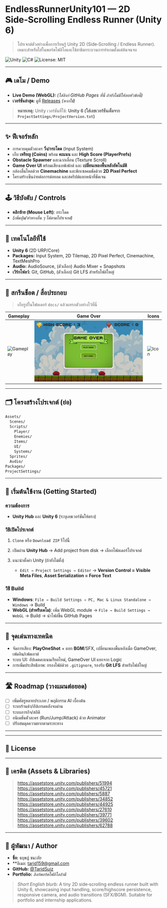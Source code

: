 # EndlessRunnerUnity101 — 2D Side‑Scrolling Endless Runner (Unity 6)

> โปรเจกต์ตัวอย่างเพื่อการเรียนรู้ Unity 2D (Side‑Scrolling / Endless Runner). เหมาะสำหรับใส่ในพอร์ตโฟลิโอและใช้สาธิตกระบวนการทำเกมตั้งแต่ต้นจนจบ

![Unity](https://img.shields.io/badge/Unity-6-black?logo=unity) ![C#](https://img.shields.io/badge/Made%20with-C%23-239120?logo=c-sharp\&logoColor=white) ![License: MIT](https://img.shields.io/badge/License-MIT-yellow.svg)

---

## 🎮 เดโม / Demo

* **Live Demo (WebGL):** *(ใส่ลิงก์ GitHub Pages ที่นี่ ถ้ายังไม่มีให้ลบหัวข้อนี้)*
* **เวอร์ชันล่าสุด:** ดูที่ [Releases](./releases) *(หากใช้)*

> **หมายเหตุ:** Unity เวอร์ชันที่ใช้: **Unity 6 (ใส่เลขเวอร์ชันเต็มจาก `ProjectSettings/ProjectVersion.txt`)**

---

## ✨ ฟีเจอร์หลัก

* การควบคุมตัวละคร **วิ่ง/กระโดด** (Input System)
* เก็บ **เหรียญ (Coins)** พร้อม **คะแนน** และ **High Score (PlayerPrefs)**
* **Obstacle Spawner** และฉากเลื่อน (Texture Scroll)
* **Game Over UI** พร้อมเสียงเอฟเฟกต์ และ **เปลี่ยนเพลงพื้นหลังอัตโนมัติ**
* กล้องลื่นไหลด้วย **Cinemachine** และพิกเซลคมชัดด้วย **2D Pixel Perfect**
* โครงสร้างซีนง่ายต่อการต่อยอด และสคริปต์แยกหน้าที่ชัดเจน

---

## 🕹️ วิธีบังคับ / Controls

* **คลิกซ้าย (Mouse Left)**: กระโดด
* *(เพิ่มปุ่ม/ท่าทางอื่น ๆ ได้ตามโปรเจกต์)*

---

## 🧱 เทคโนโลยีที่ใช้

* **Unity 6** (2D URP/Core)
* **Packages:** Input System, 2D Tilemap, 2D Pixel Perfect, Cinemachine, TextMeshPro
* **Audio:** AudioSource, (ตัวเลือก) Audio Mixer + Snapshots
* **เวิร์กโฟลว์:** Git, GitHub, (ตัวเลือก) Git LFS สำหรับไฟล์ใหญ่

---

## 📸 สกรีนช็อต / สื่อประกอบ

> เก็บรูปในโฟลเดอร์ `docs/` แล้วแทรกตัวอย่างไว้ที่นี่

| Gameplay                       | Game Over                      | Icons                  |
| ------------------------------ | ------------------------------ | ---------------------- |
| ![Gameplay](docs/gameplay.gif) | ![GameOver](docs/gameover.png) | ![Icon](docs/icon.png) |

---

## 🗂️ โครงสร้างโปรเจกต์ (ย่อ)

```
Assets/
  Scenes/
  Scripts/
    Player/
    Enemies/
    Items/
    UI/
    Systems/
  Sprites/
  Audio/
Packages/
ProjectSettings/
```

---

## 🚀 เริ่มต้นใช้งาน (Getting Started)

### ความต้องการ

* **Unity Hub** และ **Unity 6** (ระบุเลขเวอร์ชันให้ตรง)

### วิธีเปิดโปรเจกต์

1. `Clone` หรือ `Download ZIP` รีโปนี้
2. เปิดผ่าน **Unity Hub** → Add project from disk → เลือกโฟลเดอร์โปรเจกต์
3. แนะนำตั้งค่า Unity (ถ้ายังไม่ตั้ง)

   * `Edit → Project Settings → Editor` → **Version Control = Visible Meta Files**, **Asset Serialization = Force Text**

### วิธี Build

* **Windows**: `File → Build Settings → PC, Mac & Linux Standalone → Windows` → Build
* **WebGL (สำหรับเดโม)**: เพิ่ม WebGL module → `File → Build Settings → WebGL` → Build → นำไฟล์ขึ้น GitHub Pages

---

## 🧪 จุดเด่นทางเทคนิค

* จัดการเสียง: **PlayOneShot** + แยก **BGM**/SFX, เปลี่ยนเพลงพื้นหลังเมื่อ GameOver, เฟดอิน/เฟดเอาต์
* ระบบ UI: อัปเดตคะแนนเรียลไทม์, GameOver UI แยกจาก Logic
* การเพิ่มประสิทธิภาพ: กรองไฟล์ด้วย `.gitignore`, รองรับ **Git LFS** สำหรับไฟล์ใหญ่

---

## 🛣️ Roadmap (วางแผนต่อยอด)

* [ ] เพิ่มศัตรูหลายประเภท / พฤติกรรม AI เบื้องต้น
* [ ] ระบบร้านค้า/อัปเกรดหลังจบด่าน
* [ ] ระบบภารกิจ/สถิติ
* [ ] อนิเมชันตัวละคร (Run/Jump/Attack) ด้วย Animator
* [ ] ปรับสมดุลความยากตามระยะทาง

---


---

## 🔖 License


---

## 🙏 เครดิต (Assets & Libraries)

> https://assetstore.unity.com/publishers/51994
> https://assetstore.unity.com/publishers/45721
> https://assetstore.unity.com/publishers/5887
> https://assetstore.unity.com/publishers/34852
> https://assetstore.unity.com/publishers/44925
> https://assetstore.unity.com/publishers/27610
> https://assetstore.unity.com/publishers/39771
> https://assetstore.unity.com/publishers/39602
> https://assetstore.unity.com/publishers/62788

---

## 👤 ผู้พัฒนา / Author

* **ชื่อ:** ธฤษฏ์ ชนะภัย
* **อีเมล: tarid159@gmail.com
* **GitHub:** [@TaridSuiz](https://github.com/TaridSuiz)
* **Portfolio:** *ลิงก์พอร์ตโฟลิโอถ้ามี*

> *Short English blurb:* A tiny 2D side‑scrolling endless runner built with Unity 6, showcasing input handling, score/highscore persistence, responsive camera, and audio transitions (SFX/BGM). Suitable for portfolio and internship applications.
